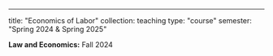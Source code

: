 ---
title: "Economics of Labor"
collection: teaching
type: "course"
semester: "Spring 2024 & Spring 2025"


**Law and Economics:** Fall 2024
